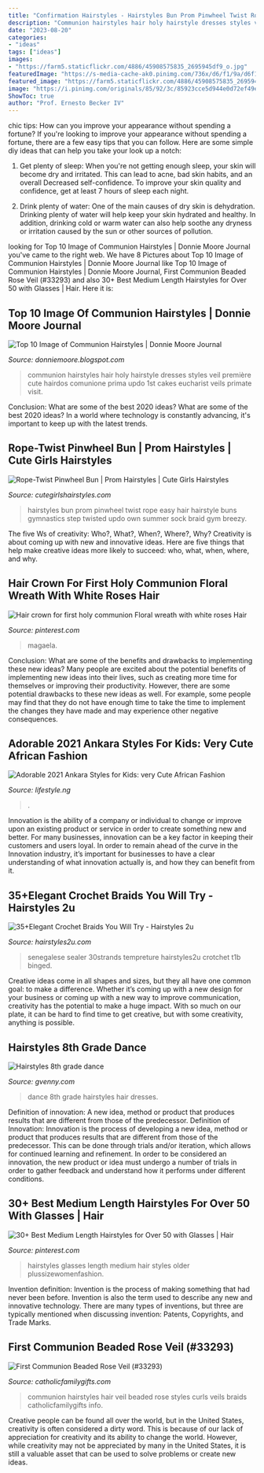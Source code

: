 ```yaml
---
title: "Confirmation Hairstyles - Hairstyles Bun Prom Pinwheel Twist Rope Easy Hair Hairstyle Buns Gymnastics Step Twisted Updo Own Summer Sock Braid Gym Breezy"
description: "Communion hairstyles hair holy hairstyle dresses styles veil première cute hairdos comunione prima updo 1st cakes eucharist veils primate visit"
date: "2023-08-20"
categories:
- "ideas"
tags: ["ideas"]
images:
- "https://farm5.staticflickr.com/4886/45908575835_2695945df9_o.jpg"
featuredImage: "https://s-media-cache-ak0.pinimg.com/736x/d6/f1/9a/d6f19a5cecaa12ae352bdfb3e29a50e3.jpg"
featured_image: "https://farm5.staticflickr.com/4886/45908575835_2695945df9_o.jpg"
image: "https://i.pinimg.com/originals/85/92/3c/85923cce5d944e0d72ef49e4aa5f3c42.jpg"
ShowToc: true
author: "Prof. Ernesto Becker IV"
---
```



chic tips: How can you improve your appearance without spending a fortune?
If you're looking to improve your appearance without spending a fortune, there are a few easy tips that you can follow. Here are some simple diy ideas that can help you take your look up a notch:
1. Get plenty of sleep: When you're not getting enough sleep, your skin will become dry and irritated. This can lead to acne, bad skin habits, and an overall Decreased self-confidence. To improve your skin quality and confidence, get at least 7 hours of sleep each night.

2. Drink plenty of water: One of the main causes of dry skin is dehydration. Drinking plenty of water will help keep your skin hydrated and healthy. In addition, drinking cold or warm water can also help soothe any dryness or irritation caused by the sun or other sources of pollution.


	

		
looking for Top 10 Image of Communion Hairstyles | Donnie Moore Journal you've came to the right web. We have 8 Pictures about Top 10 Image of Communion Hairstyles | Donnie Moore Journal like Top 10 Image of Communion Hairstyles | Donnie Moore Journal, First Communion Beaded Rose Veil (#33293) and also 30+ Best Medium Length Hairstyles for Over 50 with Glasses | Hair. Here it is:
		
    
## Top 10 Image Of Communion Hairstyles | Donnie Moore Journal

<img loading=lazy src="https://s-media-cache-ak0.pinimg.com/736x/d6/f1/9a/d6f19a5cecaa12ae352bdfb3e29a50e3.jpg" onerror="this.onerror=null;this.src='https://tse3.mm.bing.net/th?id=OIP.ZJu2vLK3RwmmqB-2kHhTrgHaJ3&amp;pid=15.1';" alt="Top 10 Image of Communion Hairstyles | Donnie Moore Journal">

_Source: donniemoore.blogspot.com_

>communion hairstyles hair holy hairstyle dresses styles veil première cute hairdos comunione prima updo 1st cakes eucharist veils primate visit. 

	

Conclusion: What are some of the best 2020 ideas?
What are some of the best 2020 ideas? In a world where technology is constantly advancing, it's important to keep up with the latest trends.

    
## Rope-Twist Pinwheel Bun | Prom Hairstyles | Cute Girls Hairstyles

<img loading=lazy src="http://www.cutegirlshairstyles.com/wp-content/uploads/2014/03/N0A0348-1024x682.jpg" onerror="this.onerror=null;this.src='https://tse1.mm.bing.net/th?id=OIP.VVDaSNPD5jqlqDa55b1qbwHaE7&amp;pid=15.1';" alt="Rope-Twist Pinwheel Bun | Prom Hairstyles | Cute Girls Hairstyles">

_Source: cutegirlshairstyles.com_

>hairstyles bun prom pinwheel twist rope easy hair hairstyle buns gymnastics step twisted updo own summer sock braid gym breezy. 

	

The five Ws of creativity: Who?, What?, When?, Where?, Why?
Creativity is about coming up with new and innovative ideas. Here are five things that help make creative ideas more likely to succeed: who, what, when, where, and why.

    
## Hair Crown For First Holy Communion Floral Wreath With White Roses Hair

<img loading=lazy src="https://i.pinimg.com/originals/85/92/3c/85923cce5d944e0d72ef49e4aa5f3c42.jpg" onerror="this.onerror=null;this.src='https://tse1.mm.bing.net/th?id=OIP.FFE--XI_vd4_djXknTGGSQHaLH&amp;pid=15.1';" alt="Hair crown for first holy communion Floral wreath with white roses Hair">

_Source: pinterest.com_

>magaela. 

	

Conclusion: What are some of the benefits and drawbacks to implementing these new ideas?
Many people are excited about the potential benefits of implementing new ideas into their lives, such as creating more time for themselves or improving their productivity. However, there are some potential drawbacks to these new ideas as well. For example, some people may find that they do not have enough time to take the time to implement the changes they have made and may experience other negative consequences.

    
## Adorable 2021 Ankara Styles For Kids: Very Cute African Fashion

<img loading=lazy src="https://lifestyle.ng/wp-content/uploads/2021/01/1609845685_maxresdefault-1024x576.jpg" onerror="this.onerror=null;this.src='https://tse4.mm.bing.net/th?id=OIP.MaRdzJJSke-97-DfnmFS8QHaEK&amp;pid=15.1';" alt="Adorable 2021 Ankara Styles for Kids: very Cute African Fashion">

_Source: lifestyle.ng_

>. 

	

Innovation is the ability of a company or individual to change or improve upon an existing product or service in order to create something new and better. For many businesses, innovation can be a key factor in keeping their customers and users loyal. In order to remain ahead of the curve in the Innovation industry, it’s important for businesses to have a clear understanding of what innovation actually is, and how they can benefit from it.

    
## 35+Elegant Crochet Braids You Will Try - Hairstyles 2u

<img loading=lazy src="https://farm5.staticflickr.com/4886/45908575835_2695945df9_o.jpg" onerror="this.onerror=null;this.src='https://tse4.mm.bing.net/th?id=OIP.aW7tdDW_ZzbjnOSZ_dSDbAHaHa&amp;pid=15.1';" alt="35+Elegant Crochet Braids You Will Try - Hairstyles 2u">

_Source: hairstyles2u.com_

>senegalese sealer 30strands tempreture hairstyles2u crotchet t1b binged. 

	

Creative ideas come in all shapes and sizes, but they all have one common goal: to make a difference. Whether it’s coming up with a new design for your business or coming up with a new way to improve communication, creativity has the potential to make a huge impact. With so much on our plate, it can be hard to find time to get creative, but with some creativity, anything is possible.

    
## Hairstyles 8th Grade Dance

<img loading=lazy src="https://gvenny.com/images3/hairstyles-8th-grade-dance/hairstyles-8th-grade-dance-30_5.jpg" onerror="this.onerror=null;this.src='https://tse3.mm.bing.net/th?id=OIP.7ZfZfXByxSX1JJ3PZSsRqAHaLH&amp;pid=15.1';" alt="Hairstyles 8th grade dance">

_Source: gvenny.com_

>dance 8th grade hairstyles hair dresses. 

	

Definition of innovation: A new idea, method or product that produces results that are different from those of the predecessor.
Definition of Innovation: 
Innovation is the process of developing a new idea, method or product that produces results that are different from those of the predecessor. This can be done through trials and/or iteration, which allows for continued learning and refinement. In order to be considered an innovation, the new product or idea must undergo a number of trials in order to gather feedback and understand how it performs under different conditions.

    
## 30+ Best Medium Length Hairstyles For Over 50 With Glasses | Hair

<img loading=lazy src="https://i.pinimg.com/736x/a6/df/44/a6df44993ed9de5d02e5bafb362e8db5.jpg" onerror="this.onerror=null;this.src='https://tse4.mm.bing.net/th?id=OIP.67dYpYxrWippXAmT1KcQBAAAAA&amp;pid=15.1';" alt="30+ Best Medium Length Hairstyles for Over 50 with Glasses | Hair">

_Source: pinterest.com_

>hairstyles glasses length medium hair styles older plussizewomenfashion. 

	

Invention definition:
Invention is the process of making something that had never been before. Invention is also the term used to describe any new and innovative technology. There are many types of inventions, but three are typically mentioned when discussing invention: Patents, Copyrights, and Trade Marks.

    
## First Communion Beaded Rose Veil (#33293)

<img loading=lazy src="https://www.catholicfamilygifts.com/images/products/detail/33293B.JPG" onerror="this.onerror=null;this.src='https://tse1.mm.bing.net/th?id=OIP.CA2ITzReM9B8Ir1sxfrcWwHaLH&amp;pid=15.1';" alt="First Communion Beaded Rose Veil (#33293)">

_Source: catholicfamilygifts.com_

>communion hairstyles hair veil beaded rose styles curls veils braids catholicfamilygifts info. 

	

Creative people can be found all over the world, but in the United States, creativity is often considered a dirty word. This is because of our lack of appreciation for creativity and its ability to change the world. However, while creativity may not be appreciated by many in the United States, it is still a valuable asset that can be used to solve problems or create new ideas.

